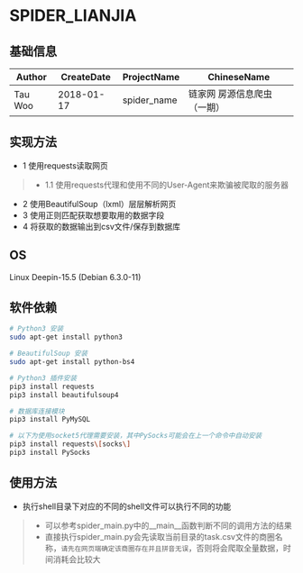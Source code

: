 # SPIDER_LIANJIA

## 基础信息
Author | CreateDate | ProjectName | ChineseName
--- | --- | --- | ---
Tau Woo | 2018-01-17 | spider_name | 链家网 房源信息爬虫（一期）

## 实现方法
+ 1 使用requests读取网页
>+ 1.1 使用requests代理和使用不同的User-Agent来欺骗被爬取的服务器
+ 2 使用BeautifulSoup（lxml）层层解析网页
+ 3 使用正则匹配获取想要取用的数据字段
+ 4 将获取的数据输出到csv文件/保存到数据库

## OS
Linux Deepin-15.5 (Debian 6.3.0-11)

## 软件依赖
```bash
# Python3 安装
sudo apt-get install python3

# BeautifulSoup 安装
sudo apt-get install python-bs4

# Python3 插件安装
pip3 install requests
pip3 install beautifulsoup4

# 数据库连接模块
pip3 install PyMySQL

# 以下为使用socket5代理需要安装，其中PySocks可能会在上一个命令中自动安装
pip3 install requests\[socks\]
pip3 install PySocks

```

## 使用方法
+ 执行shell目录下对应的不同的shell文件可以执行不同的功能
>+ 可以参考spider_main.py中的__main__函数判断不同的调用方法的结果
>+ 直接执行spider_main.py会先读取当前目录的task.csv文件的商圈名称，`请先在网页端确定该商圈存在并且拼音无误`，否则将会爬取全量数据，时间消耗会比较大